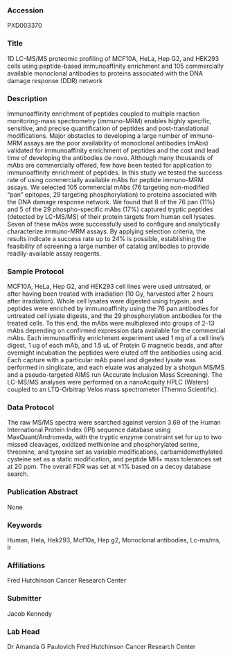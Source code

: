 ### Accession
PXD003370

### Title
1D LC-MS/MS proteomic profiling of MCF10A, HeLa, Hep G2, and HEK293 cells using peptide-based immunoaffinity enrichment and 105 commercially available monoclonal antibodies to proteins associated with the DNA damage response (DDR) network

### Description
Immunoaffinity enrichment of peptides coupled to multiple reaction monitoring-mass spectrometry (immuno-MRM) enables highly specific, sensitive, and precise quantification of peptides and post-translational modifications.  Major obstacles to developing a large number of immuno-MRM assays are the poor availability of monoclonal antibodies (mAbs) validated for immunoaffinity enrichment of peptides and the cost and lead time of developing the antibodies de novo. Although many thousands of mAbs are commercially offered, few have been tested for application to immunoaffinity enrichment of peptides. In this study we tested the success rate of using commercially available mAbs for peptide immuno-MRM assays. We selected 105 commercial mAbs (76 targeting non-modified “pan” epitopes, 29 targeting phosphorylation) to proteins associated with the DNA damage response network. We found that 8 of the 76 pan (11%) and 5 of the 29 phospho-specific mAbs (17%) captured tryptic peptides (detected by LC-MS/MS) of their protein targets from human cell lysates.  Seven of these mAbs were successfully used to configure and analytically characterize immuno-MRM assays. By applying selection criteria, the results indicate a success rate up to 24% is possible, establishing the feasibility of screening a large number of catalog antibodies to provide readily-available assay reagents.

### Sample Protocol
MCF10A, HeLa, Hep G2, and HEK293 cell lines were used untreated, or after having been treated with irradiation (10 Gy, harvested after 2 hours after irradiation). Whole cell lysates were digested using trypsin, and peptides were enriched by immunoaffinity using the 76 pan antibodies for untreated cell lysate digests, and the 29 phosphorylation antibodies for the treated cells. To this end, the mAbs were multiplexed into groups of 2-13 mAbs depending on confirmed expression data available for the commercial mAbs. Each immunoaffinity enrichment experiment used 1 mg of a cell line’s digest, 1 ug of each mAb, and 1.5 uL of Protein G magnetic beads, and after overnight incubation the peptides were eluted off the antibodies using acid. Each capture with a particular mAb panel and digested lysate was performed in singlicate, and each eluate was analyzed by a shotgun MS/MS and a pseudo-targeted AIMS run (Accurate Inclusion Mass Screening). The LC-MS/MS analyses were performed on a nanoAcquity HPLC (Waters) coupled to an LTQ-Orbitrap Velos mass spectrometer (Thermo Scientific).

### Data Protocol
The raw MS/MS spectra were searched against version 3.69 of the Human International Protein Index (IPI) sequence database using MaxQuant/Andromeda, with the tryptic enzyme constraint set for up to two missed cleavages, oxidized methionine and phosphorylated serine, threonine, and tyrosine set as variable modifications, carbamidomethylated cysteine set as a static modification, and peptide MH+ mass tolerances set at 20 ppm. The overall FDR was set at ≤1% based on a decoy database search.

### Publication Abstract
None

### Keywords
Human, Hela, Hek293, Mcf10a, Hep g2, Monoclonal antibodies, Lc-ms/ms, Ir

### Affiliations
Fred Hutchinson Cancer Research Center

### Submitter
Jacob Kennedy

### Lab Head
Dr Amanda G Paulovich
Fred Hutchinson Cancer Research Center


